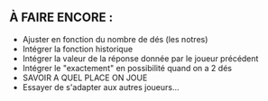 ## À FAIRE ENCORE :
- Ajuster en fonction du nombre de dés (les notres)
- Intégrer la fonction historique
- Intégrer la valeur de la réponse donnée par le joueur précédent
- Intégrer le "exactement" en possibilité quand on a 2 dés
- SAVOIR A QUEL PLACE ON JOUE
- Essayer de s'adapter aux autres joueurs...